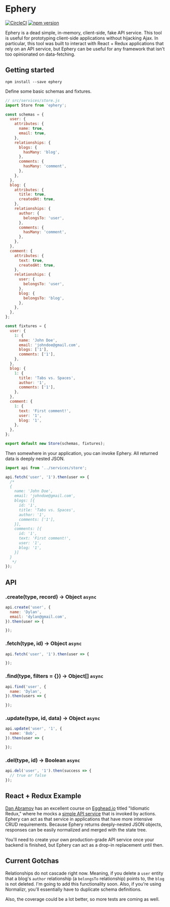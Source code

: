 # Ephery
[![CircleCI](https://circleci.com/gh/dylnslck/ephery.svg?style=svg)](https://circleci.com/gh/dylnslck/ephery)
[![npm version](https://badge.fury.io/js/ephery.svg)](https://badge.fury.io/js/ephery)

Ephery is a dead simple, in-memory, client-side, fake API service. This tool is useful for prototyping client-side applications without hijacking Ajax. In particular, this tool was built to interact with React  + Redux applications that rely on an API service, but Ephery can be useful for any framework that isn't too opinionated on data-fetching.

## Getting started
```
npm install --save ephery
```

Define some basic schemas and fixtures.

```js
// src/services/store.js
import Store from 'ephery';

const schemas = {
  user: {
    attributes: {
      name: true,
      email: true,
    },
    relationships: {
      blogs: {
        hasMany: 'blog',
      },
      comments: {
        hasMany: 'comment',
      },
    },
  },
  blog: {
    attributes: {
      title: true,
      createdAt: true,
    },
    relationships: {
      author: {
        belongsTo: 'user',
      },
      comments: {
        hasMany: 'comment',
      },
    },
  },
  comment: {
    attributes: {
      text: true,
      createdAt: true,
    },
    relationships: {
      user: {
        belongsTo: 'user',
      },
      blog: {
        belongsTo: 'blog',
      },
    },
  },
};

const fixtures = {
  user: {
    1: {
      name: 'John Doe',
      email: 'johndoe@gmail.com',
      blogs: ['1'],
      comments: ['1'],
    },
  },
  blog: {
    1: {
      title: 'Tabs vs. Spaces',
      author: '1',
      comments: ['1'],
    },
  },
  comment: {
    1: {
      text: 'First comment!',
      user: '1',
      blog: '1',
    },
  },
};

export default new Store(schemas, fixtures);
```

Then somewhere in your application, you can invoke Ephery. All returned data is deeply nested JSON.

```js
import api from '../services/store';

api.fetch('user', '1').then(user => {
  /*
  {
    name: 'John Doe',
    email: 'johndoe@gmail.com',
    blogs: [{
      id: '1',
      title: 'Tabs vs. Spaces',
      author: '1',
      comments: ['1'],
    }],
    comments: [{
      id: '1',
      text: 'First comment!',
      user: '1',
      blog: '1',
    }]
  }
   */
});
```

## API

### .create(type, record) -> Object `async`

```js
api.create('user', {
  name: 'Dylan',
  email: 'dylan@gmail.com',
}).then(user => {

});
```

### .fetch(type, id) -> Object `async`

```js
api.fetch('user', '1').then(user => {

});
```

### .find(type, filters = {}) -> Object[] `async`

```js
api.find('user', {
  name: 'Dylan',
}).then(users => {

});
```

### .update(type, id, data) -> Object `async`

```js
api.update('user', '1', {
  name: 'Bob',
}).then(user => {

});
```

### .del(type, id) -> Boolean `async`

```js
api.del('user', '1').then(success => {
  // true or false
});
```

## React + Redux Example
[Dan Abramov](https://twitter.com/dan_abramov) has an excellent course on [Egghead.io](https://egghead.io/courses/building-react-applications-with-idiomatic-redux) titled "Idiomatic Redux," where he mocks a [simple API service](https://github.com/gaearon/todos/blob/27-updating-data-on-the-server/src/api/index.js) that is invoked by actions. Ephery can act as that service in applications that have more intensive CRUD requirements. Because Ephery returns deeply-nested JSON objects, responses can be easily normalized and merged with the state tree.

You'll need to create your own production-grade API service once your backend is finished, but Ephery can act as a drop-in replacement until then.

## Current Gotchas
Relationships do not cascade right now. Meaning, if you delete a `user` entity that a blog's `author` relationship  (a `belongsTo` relationship) points to, the `blog` is not deleted. I'm going to add this functionality soon. Also, if you're using Normalizr, you'll essentially have to duplicate schema definitions.

Also, the coverage could be a lot better, so more tests are coming as well.
